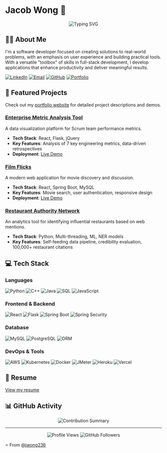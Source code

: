 # Jacob Wong 👋

<div align="center">
  <img src="https://readme-typing-svg.herokuapp.com?font=Fira+Code&pause=1000&color=2D9EF7&center=true&vCenter=true&width=435&lines=Software+Developer;Problem+Solver;Tech+Enthusiast" alt="Typing SVG" />
</div>

## 👨‍💻 About Me

I'm a software developer focused on creating solutions to real-world problems, with an emphasis on user experience and building practical tools. With a versatile "toolbox" of skills in full-stack development, I develop applications that enhance productivity and deliver meaningful results.

[![LinkedIn](https://img.shields.io/badge/LinkedIn-0077B5?style=for-the-badge&logo=linkedin&logoColor=white)](https://www.linkedin.com/in/jwong236/)
[![Email](https://img.shields.io/badge/Email-D14836?style=for-the-badge&logo=gmail&logoColor=white)](mailto:jacobsunsetbluff@gmail.com)
[![GitHub](https://img.shields.io/badge/GitHub-100000?style=for-the-badge&logo=github&logoColor=white)](https://github.com/jwong236)
[![Portfolio](https://img.shields.io/badge/Portfolio-1DA1F2?style=for-the-badge&logo=github-pages&logoColor=white)](https://jwong236.github.io/)

## 🚀 Featured Projects

Check out my [portfolio website](https://jwong236.github.io/) for detailed project descriptions and demos.

### [Enterprise Metric Analysis Tool](https://github.com/jwong236/enterprise-metric-analysis-tool)
A data visualization platform for Scrum team performance metrics.

- **Tech Stack**: React, Flask, jQuery
- **Key Features**: Analysis of 7 key engineering metrics, data-driven retrospectives
- **Deployment**: [Live Demo](https://enterprise-metric-analysis-tool.vercel.app)

### [Film Flicks](https://github.com/jwong236/film-flicks)
A modern web application for movie discovery and discussion.

- **Tech Stack**: React, Spring Boot, MySQL
- **Key Features**: Movie search, user authentication, responsive design
- **Deployment**: [Live Demo](https://film-flicks.vercel.app)

### [Restaurant Authority Network](https://github.com/jwong236/restaurant-authority-network)
An analytics tool for identifying influential restaurants based on web mentions.

- **Tech Stack**: Python, Multi-threading, ML, NER models
- **Key Features**: Self-feeding data pipeline, credibility evaluation, 100,000+ restaurant citations

## 💻 Tech Stack

### Languages
![Python](https://img.shields.io/badge/Python-3776AB?style=for-the-badge&logo=python&logoColor=white)
![C++](https://img.shields.io/badge/C++-00599C?style=for-the-badge&logo=cplusplus&logoColor=white)
![Java](https://img.shields.io/badge/Java-ED8B00?style=for-the-badge&logo=openjdk&logoColor=white)
![SQL](https://img.shields.io/badge/SQL-4479A1?style=for-the-badge&logo=mysql&logoColor=white)
![JavaScript](https://img.shields.io/badge/JavaScript-F7DF1E?style=for-the-badge&logo=javascript&logoColor=black)

### Frontend & Backend
![React](https://img.shields.io/badge/React-20232A?style=for-the-badge&logo=react&logoColor=61DAFB)
![Flask](https://img.shields.io/badge/Flask-000000?style=for-the-badge&logo=flask&logoColor=white)
![Spring Boot](https://img.shields.io/badge/Spring_Boot-6DB33F?style=for-the-badge&logo=spring-boot&logoColor=white)
![Spring Security](https://img.shields.io/badge/Spring_Security-6DB33F?style=for-the-badge&logo=spring-security&logoColor=white)

### Database
![MySQL](https://img.shields.io/badge/MySQL-4479A1?style=for-the-badge&logo=mysql&logoColor=white)
![PostgreSQL](https://img.shields.io/badge/PostgreSQL-316192?style=for-the-badge&logo=postgresql&logoColor=white)
![ORM](https://img.shields.io/badge/ORM-3C873A?style=for-the-badge&logo=hibernate&logoColor=white)

### DevOps & Tools
![AWS](https://img.shields.io/badge/AWS-232F3E?style=for-the-badge&logo=amazon-aws&logoColor=white)
![Kubernetes](https://img.shields.io/badge/Kubernetes-326CE5?style=for-the-badge&logo=kubernetes&logoColor=white)
![Docker](https://img.shields.io/badge/Docker-2496ED?style=for-the-badge&logo=docker&logoColor=white)
![JMeter](https://img.shields.io/badge/JMeter-D22128?style=for-the-badge&logo=apache&logoColor=white)
![Heroku](https://img.shields.io/badge/Heroku-430098?style=for-the-badge&logo=heroku&logoColor=white)
![Vercel](https://img.shields.io/badge/Vercel-000000?style=for-the-badge&logo=vercel&logoColor=white)

## 📄 Resume
[View my resume](resume.pdf)

## 📊 GitHub Activity
<div align="center">
  <img src="https://github-profile-summary-cards.vercel.app/api/cards/profile-details?username=jwong236&theme=radical" alt="Contribution Summary" />
</div>

---

<div align="center">
  <img src="https://komarev.com/ghpvc/?username=jwong236&color=blueviolet" alt="Profile Views" />
  <img src="https://img.shields.io/github/followers/jwong236?label=Followers&style=social" alt="GitHub Followers" />
</div>

⭐️ From [@jwong236](https://github.com/jwong236)